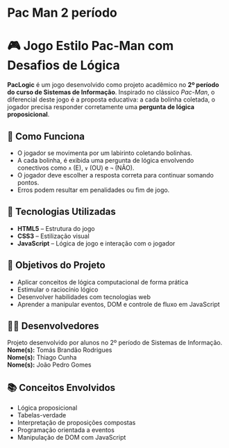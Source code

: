 # Pac Man 2 período

<!DOCTYPE html>
<html lang="pt-BR">
<head>
  <meta charset="UTF-8">
</head>
<body>

  <h1>🎮 Jogo Estilo Pac-Man com Desafios de Lógica</h1>

  <p>
    <strong>PacLogic</strong> é um jogo desenvolvido como projeto acadêmico no <strong>2º período do curso de Sistemas de Informação</strong>. 
    Inspirado no clássico <em>Pac-Man</em>, o diferencial deste jogo é a proposta educativa: 
    a cada bolinha coletada, o jogador precisa responder corretamente uma <strong>pergunta de lógica proposicional</strong>.
  </p>

  <h2>🧠 Como Funciona</h2>
  <ul>
    <li>O jogador se movimenta por um labirinto coletando bolinhas.</li>
    <li>A cada bolinha, é exibida uma pergunta de lógica envolvendo conectivos como <code>∧</code> (E), <code>∨</code> (OU) e <code>¬</code> (NÃO).</li>
    <li>O jogador deve escolher a resposta correta para continuar somando pontos.</li>
    <li>Erros podem resultar em penalidades ou fim de jogo.</li>
  </ul>

  </pre>

  <h2>🚀 Tecnologias Utilizadas</h2>
  <ul>
    <li><strong>HTML5</strong> – Estrutura do jogo</li>
    <li><strong>CSS3</strong> – Estilização visual</li>
    <li><strong>JavaScript</strong> – Lógica de jogo e interação com o jogador</li>
  </ul>

  <h2>🎯 Objetivos do Projeto</h2>
  <ul>
    <li>Aplicar conceitos de lógica computacional de forma prática</li>
    <li>Estimular o raciocínio lógico</li>
    <li>Desenvolver habilidades com tecnologias web</li>
    <li>Aprender a manipular eventos, DOM e controle de fluxo em JavaScript</li>
  </ul>

 

  <h2>👨‍💻 Desenvolvedores</h2>
  <p>
    Projeto desenvolvido por alunos no 2º período de Sistemas de Informação.
    <br>
    <strong>Nome(s):</strong> Tomás Brandão Rodrigues <br>
    <strong>Nome(s):</strong> Thiago Cunha <br> 
    <strong>Nome(s):</strong> João Pedro Gomes
  </p>

  <h2>📚 Conceitos Envolvidos</h2>
  <ul>
    <li>Lógica proposicional</li>
    <li>Tabelas-verdade</li>
    <li>Interpretação de proposições compostas</li>
    <li>Programação orientada a eventos</li>
    <li>Manipulação de DOM com JavaScript</li>
  </ul>

</body>
</html>
